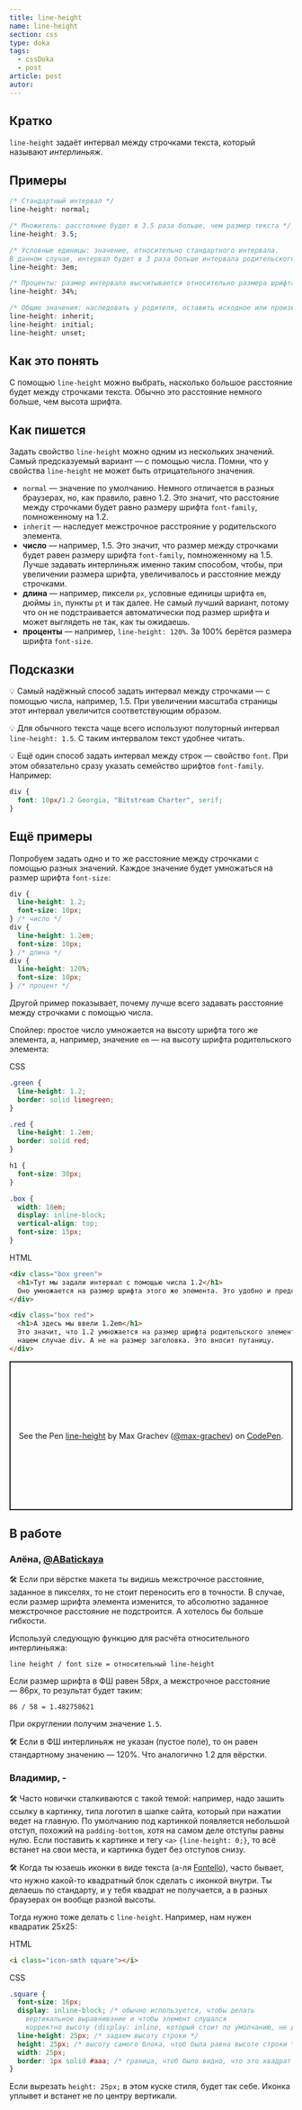 ```yaml
---
title: line-height
name: line-height
section: css
type: doka
tags:
  - cssDoka
  - post
article: post
autor:
---
```


## Кратко

`line-height` задаёт интервал между строчками текста, который называют _интерлиньяж_.

## Примеры

```css
/* Стандартный интервал */
line-height: normal;

/* Множитель: расстояние будет в 3.5 раза больше, чем размер текста */
line-height: 3.5;

/* Условные единицы: значение, относительно стандартного интервала.
В данном случае, интервал будет в 3 раза больше интервала родительского элемента. */
line-height: 3em;

/* Проценты: размер интервала высчитывается относительно размера шрифта */
line-height: 34%;

/* Общие значения: наследовать у родителя, оставить исходное или произвольное */
line-height: inherit;
line-height: initial;
line-height: unset;
```

## Как это понять

С помощью `line-height` можно выбрать, насколько большое расстояние будет между строчками текста. Обычно это расстояние немного больше, чем высота шрифта.

## Как пишется

Задать свойство `line-height` можно одним из нескольких значений. Самый предсказуемый вариант — с помощью числа. Помни, что у свойства `line-height` не может быть отрицательного значения.

- `normal` — значение по умолчанию. Немного отличается в разных браузерах, но, как правило, равно 1.2. Это значит, что расстояние между строчками будет равно размеру шрифта `font-family`, помноженному на 1.2.
- `inherit` — наследует межстрочное расстрояние у родительского элемента.
- **число** — например, 1.5. Это значит, что размер между строчками будет равен размеру шрифта `font-family`, помноженному на 1.5. Лучше задавать интерлиньяж именно таким способом, чтобы, при увеличении размера шрифта, увеличивалось и расстояние между строчками.
- **длина** — например, пиксели `px`, условные единицы шрифта `em`, дюймы `in`, пункты `pt` и так далее. Не самый лучший вариант, потому что он не подстраивается автоматически под размер шрифта и может выглядеть не так, как ты ожидаешь.
- **проценты** — например, `line-height: 120%`. За 100% берётся размера шрифта `font-size`.

## Подсказки

💡 Самый надёжный способ задать интервал между строчками — с помощью числа, например, 1.5. При увеличении масштаба страницы этот интервал увеличится соответствующим образом.

💡 Для обычного текста чаще всего используют полуторный интервал `line-height: 1.5`. С таким интервалом текст удобнее читать.

💡 Ещё один способ задать интервал между строк — свойство `font`. При этом обязательно сразу указать семейство шрифтов `font-family`. Например:

```css
div {
  font: 10px/1.2 Georgia, "Bitstream Charter", serif;
}
```

## Ещё примеры

Попробуем задать одно и то же расстояние между строчками с помощью разных значений. Каждое значение будет умножаться на размер шрифта `font-size`:

```css
div {
  line-height: 1.2;
  font-size: 10px;
} /* число */
div {
  line-height: 1.2em;
  font-size: 10px;
} /* длина */
div {
  line-height: 120%;
  font-size: 10px;
} /* процент */
```

Другой пример показывает, почему лучше всего задавать расстояние между строчками с помощью числа.

Спойлер: простое число умножается на высоту шрифта того же элемента, а, например, значение `em` — на высоту шрифта родительского элемента:

CSS

```css
.green {
  line-height: 1.2;
  border: solid limegreen;
}

.red {
  line-height: 1.2em;
  border: solid red;
}

h1 {
  font-size: 30px;
}

.box {
  width: 18em;
  display: inline-block;
  vertical-align: top;
  font-size: 15px;
}
```

HTML

```html
<div class="box green">
  <h1>Тут мы задали интервал с помощью числа 1.2</h1>
  Оно умножается на размер шрифта этого же элемента. Это удобно и предсказуемо.
</div>

<div class="box red">
  <h1>А здесь мы ввели 1.2em</h1>
  Это значит, что 1.2 умножается на размер шрифта родительского элемента, в
  нашем случае div. А не на размер заголовка. Это вносит путаницу.
</div>
```

<p class="codepen" data-height="265" data-theme-id="light" data-default-tab="html,result" data-user="max-grachev" data-slug-hash="eoYyoM" style="height: 265px; box-sizing: border-box; display: flex; align-items: center; justify-content: center; border: 2px solid; margin: 1em 0; padding: 1em;" data-pen-title="line-height">
  <span>See the Pen <a href="https://codepen.io/max-grachev/pen/eoYyoM">
  line-height</a> by Max Grachev (<a href="https://codepen.io/max-grachev">@max-grachev</a>)
  on <a href="https://codepen.io">CodePen</a>.</span>
</p>
<script async src="https://static.codepen.io/assets/embed/ei.js"></script>

## В работе

<h3>Алёна, <a href="https://twitter.com/ABatickaya" target="_blank" rel="nofollow noopener noreferrer" class="twitter">@ABatickaya</a></h3>

🛠 Если при вёрстке макета ты видишь межстрочное расстояние, заданное в пикселях, то не стоит переносить его в точности. В случае, если размер шрифта элемента изменится, то абсолютно заданное межстрочное расстояние не подстроится. А хотелось бы больше гибкости.

Используй следующую функцию для расчёта относительного интерлиньяжа:

```
line height / font size = относительный line-height
```

Если размер шрифта в ФШ равен 58px, а межстрочное расстояние — 86px, то результат будет таким:

```
86 / 58 = 1.482758621
```

При округлении получим значение `1.5`.

🛠 Если в ФШ интерлиньяж не указан (пустое поле), то он равен стандартному значению — 120%. Что аналогично 1.2 для вёрстки.

<h3>Владимир, <span class="twitter">-</span></h3>

🛠 Часто новички сталкиваются с такой темой: например, надо зашить ссылку в картинку, типа логотип в шапке сайта, который при нажатии ведет на главную. По умолчанию под картинкой появляется небольшой отступ, похожий на `padding-bottom`, хотя на самом деле отступы равны нулю. Если поставить к картинке и тегу `<a>` `{line-height: 0;}`, то всё встанет на свои места, и картинка будет без отступов снизу.

🛠 Когда ты юзаешь иконки в виде текста (а-ля [Fontello](http://fontello.com/)), часто бывает, что нужно какой-то квадратный блок сделать с иконкой внутри. Ты делаешь по стандарту, и у тебя квадрат не получается, а в разных браузерах он вообще разной высоты.

Тогда нужно тоже делать с `line-height`. Например, нам нужен квадратик 25х25:

HTML

```html
<i class="icon-smth square"></i>
```

CSS

```css
.square {
  font-size: 16px;
  display: inline-block; /* обычно используется, чтобы делать
	вертикальное выравнивание и чтобы элемент слушался
	корректно высоту (display: inline, который стоит по умолчанию, не дружит с этим)*/
  line-height: 25px; /* задаем высоту строки */
  height: 25px; /* высоту самого блока, чтоб была равна высоте строки */
  width: 25px;
  border: 1px solid #aaa; /* граница, чтоб было видно, что это квадрат */
}
```

Если вырезать `height: 25px;` в этом куске стиля, будет так себе. Иконка уплывет и встанет не по центру вертикали.
